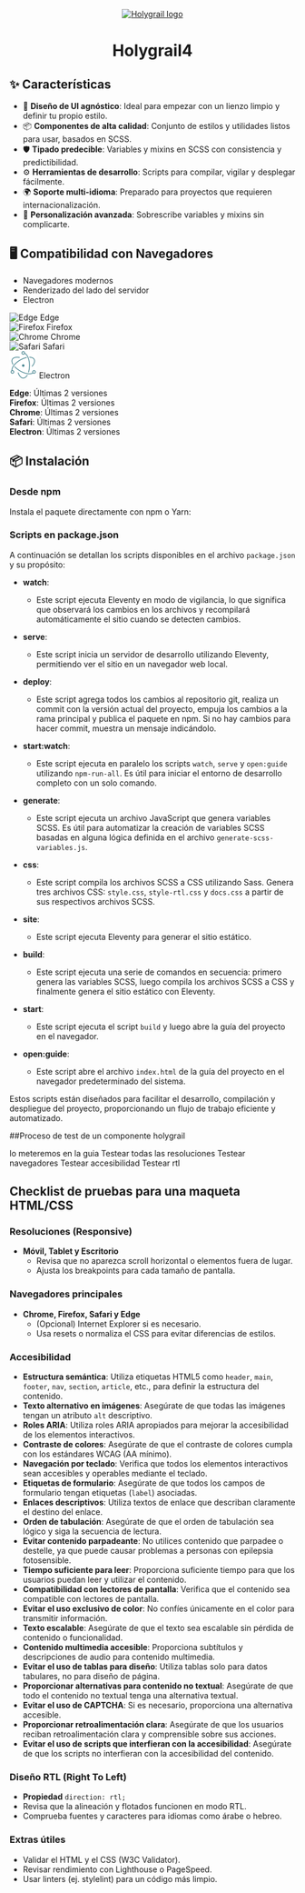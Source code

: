 
<p align="center">
  <a href="https://holyguide.es">
    <img width="200" src="https://res.cloudinary.com/manuel-ruiz/image/upload/v1576145416/holygrail/logoholy.svg" alt="Holygrail logo">
  </a>
</p>

<h1 align="center">Holygrail4</h1>

## ✨ Características

- 🌈 **Diseño de UI agnóstico**: Ideal para empezar con un lienzo limpio y definir tu propio estilo.
- 📦 **Componentes de alta calidad**: Conjunto de estilos y utilidades listos para usar, basados en SCSS.
- 🛡 **Tipado predecible**: Variables y mixins en SCSS con consistencia y predictibilidad.
- ⚙️ **Herramientas de desarrollo**: Scripts para compilar, vigilar y desplegar fácilmente.
- 🌍 **Soporte multi-idioma**: Preparado para proyectos que requieren internacionalización.
- 🎨 **Personalización avanzada**: Sobrescribe variables y mixins sin complicarte.

## 🖥 Compatibilidad con Navegadores

- Navegadores modernos
- Renderizado del lado del servidor
- Electron

![Edge](https://raw.githubusercontent.com/alrra/browser-logos/master/src/edge/edge_48x48.png) Edge  
![Firefox](https://raw.githubusercontent.com/alrra/browser-logos/master/src/firefox/firefox_48x48.png) Firefox  
![Chrome](https://raw.githubusercontent.com/alrra/browser-logos/master/src/chrome/chrome_48x48.png) Chrome  
![Safari](https://raw.githubusercontent.com/alrra/browser-logos/master/src/safari/safari_48x48.png) Safari  
![Electron](https://raw.githubusercontent.com/alrra/browser-logos/master/src/electron/electron_48x48.png) Electron  

**Edge**: Últimas 2 versiones  
**Firefox**: Últimas 2 versiones  
**Chrome**: Últimas 2 versiones  
**Safari**: Últimas 2 versiones  
**Electron**: Últimas 2 versiones  

## 📦 Instalación

### Desde npm

Instala el paquete directamente con npm o Yarn:


### Scripts en package.json

A continuación se detallan los scripts disponibles en el archivo `package.json` y su propósito:

- **watch**: 
  - Este script ejecuta Eleventy en modo de vigilancia, lo que significa que observará los cambios en los archivos y recompilará automáticamente el sitio cuando se detecten cambios.

- **serve**: 
  - Este script inicia un servidor de desarrollo utilizando Eleventy, permitiendo ver el sitio en un navegador web local.

- **deploy**: 
  - Este script agrega todos los cambios al repositorio git, realiza un commit con la versión actual del proyecto, empuja los cambios a la rama principal y publica el paquete en npm. Si no hay cambios para hacer commit, muestra un mensaje indicándolo.

- **start:watch**: 
  - Este script ejecuta en paralelo los scripts `watch`, `serve` y `open:guide` utilizando `npm-run-all`. Es útil para iniciar el entorno de desarrollo completo con un solo comando.

- **generate**: 
  - Este script ejecuta un archivo JavaScript que genera variables SCSS. Es útil para automatizar la creación de variables SCSS basadas en alguna lógica definida en el archivo `generate-scss-variables.js`.

- **css**: 
  - Este script compila los archivos SCSS a CSS utilizando Sass. Genera tres archivos CSS: `style.css`, `style-rtl.css` y `docs.css` a partir de sus respectivos archivos SCSS.

- **site**:
  - Este script ejecuta Eleventy para generar el sitio estático.

- **build**:
  - Este script ejecuta una serie de comandos en secuencia: primero genera las variables SCSS, luego compila los archivos SCSS a CSS y finalmente genera el sitio estático con Eleventy.

- **start**: 
  - Este script ejecuta el script `build` y luego abre la guía del proyecto en el navegador.

- **open:guide**:
  - Este script abre el archivo `index.html` de la guía del proyecto en el navegador predeterminado del sistema.

Estos scripts están diseñados para facilitar el desarrollo, compilación y despliegue del proyecto, proporcionando un flujo de trabajo eficiente y automatizado.

##Proceso de test de un componente holygrail

lo meteremos en la guia
Testear todas las resoluciones
Testear navegadores
Testear accesibilidad
Testear rtl

## Checklist de pruebas para una maqueta HTML/CSS

### Resoluciones (Responsive)

- **Móvil, Tablet y Escritorio**
  - Revisa que no aparezca scroll horizontal o elementos fuera de lugar.
  - Ajusta los breakpoints para cada tamaño de pantalla.

### Navegadores principales

- **Chrome, Firefox, Safari y Edge**
  - (Opcional) Internet Explorer si es necesario.
  - Usa resets o normaliza el CSS para evitar diferencias de estilos.

### Accesibilidad

- **Estructura semántica**: Utiliza etiquetas HTML5 como `header`, `main`, `footer`, `nav`, `section`, `article`, etc., para definir la estructura del contenido.
- **Texto alternativo en imágenes**: Asegúrate de que todas las imágenes tengan un atributo `alt` descriptivo.
- **Roles ARIA**: Utiliza roles ARIA apropiados para mejorar la accesibilidad de los elementos interactivos.
- **Contraste de colores**: Asegúrate de que el contraste de colores cumpla con los estándares WCAG (AA mínimo).
- **Navegación por teclado**: Verifica que todos los elementos interactivos sean accesibles y operables mediante el teclado.
- **Etiquetas de formulario**: Asegúrate de que todos los campos de formulario tengan etiquetas (`label`) asociadas.
- **Enlaces descriptivos**: Utiliza textos de enlace que describan claramente el destino del enlace.
- **Orden de tabulación**: Asegúrate de que el orden de tabulación sea lógico y siga la secuencia de lectura.
- **Evitar contenido parpadeante**: No utilices contenido que parpadee o destelle, ya que puede causar problemas a personas con epilepsia fotosensible.
- **Tiempo suficiente para leer**: Proporciona suficiente tiempo para que los usuarios puedan leer y utilizar el contenido.
- **Compatibilidad con lectores de pantalla**: Verifica que el contenido sea compatible con lectores de pantalla.
- **Evitar el uso exclusivo de color**: No confíes únicamente en el color para transmitir información.
- **Texto escalable**: Asegúrate de que el texto sea escalable sin pérdida de contenido o funcionalidad.
- **Contenido multimedia accesible**: Proporciona subtítulos y descripciones de audio para contenido multimedia.
- **Evitar el uso de tablas para diseño**: Utiliza tablas solo para datos tabulares, no para diseño de página.
- **Proporcionar alternativas para contenido no textual**: Asegúrate de que todo el contenido no textual tenga una alternativa textual.
- **Evitar el uso de CAPTCHA**: Si es necesario, proporciona una alternativa accesible.
- **Proporcionar retroalimentación clara**: Asegúrate de que los usuarios reciban retroalimentación clara y comprensible sobre sus acciones.
- **Evitar el uso de scripts que interfieran con la accesibilidad**: Asegúrate de que los scripts no interfieran con la accesibilidad del contenido.

### Diseño RTL (Right To Left)

- **Propiedad** `direction: rtl;`
- Revisa que la alineación y flotados funcionen en modo RTL.
- Comprueba fuentes y caracteres para idiomas como árabe o hebreo.

### Extras útiles

- Validar el HTML y el CSS (W3C Validator).
- Revisar rendimiento con Lighthouse o PageSpeed.
- Usar linters (ej. stylelint) para un código más limpio.
